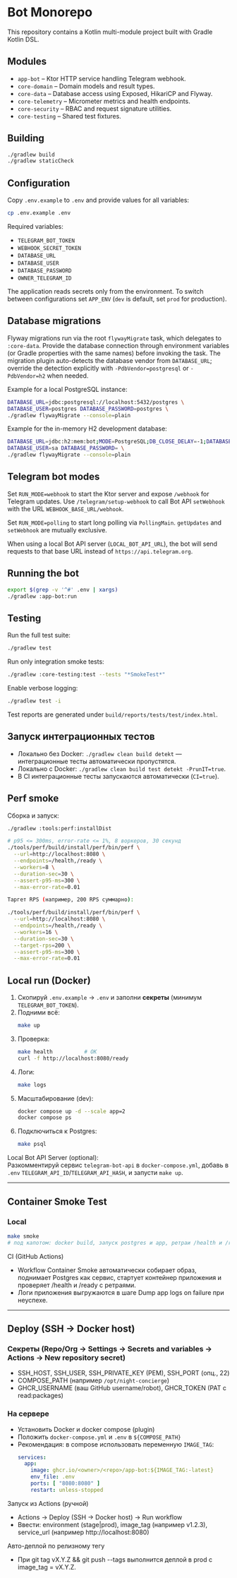 # Bot Monorepo

This repository contains a Kotlin multi-module project built with Gradle Kotlin DSL.

## Modules

- `app-bot` – Ktor HTTP service handling Telegram webhook.
- `core-domain` – Domain models and result types.
- `core-data` – Database access using Exposed, HikariCP and Flyway.
- `core-telemetry` – Micrometer metrics and health endpoints.
- `core-security` – RBAC and request signature utilities.
- `core-testing` – Shared test fixtures.

## Building

```bash
./gradlew build
./gradlew staticCheck
```

## Configuration

Copy `.env.example` to `.env` and provide values for all variables:

```bash
cp .env.example .env
```

Required variables:

- `TELEGRAM_BOT_TOKEN`
- `WEBHOOK_SECRET_TOKEN`
- `DATABASE_URL`
- `DATABASE_USER`
- `DATABASE_PASSWORD`
- `OWNER_TELEGRAM_ID`

The application reads secrets only from the environment. To switch between
configurations set `APP_ENV` (`dev` is default, set `prod` for production).

## Database migrations

Flyway migrations run via the root `flywayMigrate` task, which delegates to `:core-data`.
Provide the database connection through environment variables (or Gradle properties
with the same names) before invoking the task. The migration plugin auto-detects the
database vendor from `DATABASE_URL`; override the detection explicitly with
`-PdbVendor=postgresql` or `-PdbVendor=h2` when needed.

Example for a local PostgreSQL instance:

```bash
DATABASE_URL=jdbc:postgresql://localhost:5432/postgres \
DATABASE_USER=postgres DATABASE_PASSWORD=postgres \
./gradlew flywayMigrate --console=plain
```

Example for the in-memory H2 development database:

```bash
DATABASE_URL=jdbc:h2:mem:bot;MODE=PostgreSQL;DB_CLOSE_DELAY=-1;DATABASE_TO_UPPER=false \
DATABASE_USER=sa DATABASE_PASSWORD= \
./gradlew flywayMigrate --console=plain
```

## Telegram bot modes

Set `RUN_MODE=webhook` to start the Ktor server and expose `/webhook` for Telegram updates.
Use `/telegram/setup-webhook` to call Bot API `setWebhook` with the URL `WEBHOOK_BASE_URL/webhook`.

Set `RUN_MODE=polling` to start long polling via `PollingMain`.
`getUpdates` and `setWebhook` are mutually exclusive.

When using a local Bot API server (`LOCAL_BOT_API_URL`), the bot will send requests
to that base URL instead of `https://api.telegram.org`.

## Running the bot

```bash
export $(grep -v '^#' .env | xargs)
./gradlew :app-bot:run
```

## Testing

Run the full test suite:

```bash
./gradlew test
```

Run only integration smoke tests:

```bash
./gradlew :core-testing:test --tests "*SmokeTest*"
```

Enable verbose logging:

```bash
./gradlew test -i
```

Test reports are generated under `build/reports/tests/test/index.html`.

## Запуск интеграционных тестов

- Локально без Docker: `./gradlew clean build detekt` — интеграционные тесты автоматически пропустятся.
- Локально с Docker: `./gradlew clean build test detekt -PrunIT=true`.
- В CI интеграционные тесты запускаются автоматически (`CI=true`).

## Perf smoke

Сборка и запуск:
```bash
./gradlew :tools:perf:installDist

# p95 <= 300ms, error-rate <= 1%, 8 воркеров, 30 секунд
./tools/perf/build/install/perf/bin/perf \
  --url=http://localhost:8080 \
  --endpoints=/health,/ready \
  --workers=8 \
  --duration-sec=30 \
  --assert-p95-ms=300 \
  --max-error-rate=0.01

Таргет RPS (например, 200 RPS суммарно):

./tools/perf/build/install/perf/bin/perf \
  --url=http://localhost:8080 \
  --endpoints=/health,/ready \
  --workers=16 \
  --duration-sec=30 \
  --target-rps=200 \
  --assert-p95-ms=300 \
  --max-error-rate=0.01
```


## Local run (Docker)

1. Скопируй `.env.example` → `.env` и заполни **секреты** (минимум `TELEGRAM_BOT_TOKEN`).
2. Подними всё:
   ```bash
   make up
   ```
3. Проверка:
   ```bash
   make health          # OK
   curl -f http://localhost:8080/ready
   ```
4. Логи:
   ```bash
   make logs
   ```
5. Масштабирование (dev):
   ```bash
   docker compose up -d --scale app=2
   docker compose ps
   ```
6. Подключиться к Postgres:
   ```bash
   make psql
   ```

Local Bot API Server (optional):  
Разкомментируй сервис `telegram-bot-api` в `docker-compose.yml`, добавь в `.env` `TELEGRAM_API_ID`/`TELEGRAM_API_HASH`, и запусти `make up`.

---

## Container Smoke Test

### Local
```bash
make smoke
# под капотом: docker build, запуск postgres и app, ретраи /health и /ready до 60 сек
```

CI (GitHub Actions)
- Workflow Container Smoke автоматически собирает образ, поднимает Postgres как сервис, стартует контейнер приложения и проверяет /health и /ready с ретраями.
- Логи приложения выгружаются в шаге Dump app logs on failure при неуспехе.

---

## Deploy (SSH → Docker host)

### Секреты (Repo/Org → Settings → Secrets and variables → Actions → New repository secret)
- SSH_HOST, SSH_USER, SSH_PRIVATE_KEY (PEM), SSH_PORT (опц., 22)
- COMPOSE_PATH (например `/opt/night-concierge`)
- GHCR_USERNAME (ваш GitHub username/robot), GHCR_TOKEN (PAT с read:packages)

### На сервере
- Установить Docker и docker compose (plugin)
- Положить `docker-compose.yml` и `.env` в `${COMPOSE_PATH}`
- Рекомендация: в compose использовать переменную `IMAGE_TAG`:
  ```yaml
  services:
    app:
      image: ghcr.io/<owner>/<repo>/app-bot:${IMAGE_TAG:-latest}
      env_file: .env
      ports: [ "8080:8080" ]
      restart: unless-stopped
  ```

Запуск из Actions (ручной)
- Actions → Deploy (SSH → Docker host) → Run workflow
- Ввести: environment (stage|prod), image_tag (например v1.2.3), service_url (например http://localhost:8080)

Авто-деплой по релизному тегу
- При git tag vX.Y.Z && git push --tags выполнится деплой в prod с image_tag = vX.Y.Z.
